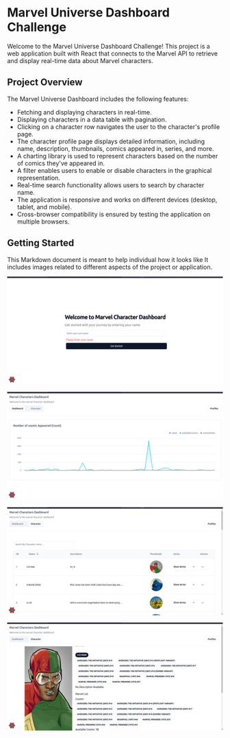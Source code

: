 # Marvel Universe Dashboard Challenge

Welcome to the Marvel Universe Dashboard Challenge! This project is a web application built with React that connects to the Marvel API to retrieve and display real-time data about Marvel characters.

## Project Overview

The Marvel Universe Dashboard includes the following features:

- Fetching and displaying characters in real-time.
- Displaying characters in a data table with pagination.
- Clicking on a character row navigates the user to the character's profile page.
- The character profile page displays detailed information, including name, description, thumbnails, comics appeared in, series, and more.
- A charting library is used to represent characters based on the number of comics they've appeared in.
- A filter enables users to enable or disable characters in the graphical representation.
- Real-time search functionality allows users to search by character name.
- The application is responsive and works on different devices (desktop, tablet, and mobile).
- Cross-browser compatibility is ensured by testing the application on multiple browsers.

## Getting Started

This Markdown document is meant to help individual how it looks like It includes images related to different aspects of the project or application.

![LandingPage](src/assets/image.png)

![AnalyticsImage](src/assets/analytics.png)


![characterImage](src/assets/charactersTable.png)


![profileImage](src/assets//profilePage.png)

